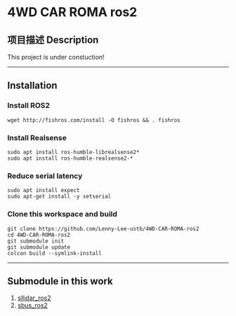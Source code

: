 # 4WD CAR ROMA ros2

## 项目描述 Description
This project is under constuction!

---
## Installation
### Install ROS2 
`wget http://fishros.com/install -O fishros && . fishros`
### Install Realsense   
`sudo apt install ros-humble-librealsense2*`  
`sudo apt install ros-humble-realsense2-*`  
### Reduce serial latency
`sudo apt install expect`  
`sudo apt-get install -y setserial`
### Clone this workspace and build
```
git clone https://github.com/Lenny-Lee-ustb/4WD-CAR-ROMA-ros2
cd 4WD-CAR-ROMA-ros2
git submodule init
git submodule update
colcon build --symlink-install
```

---
## Submodule in this work
1.  [sllidar_ros2](https://github.com/Slamtec/sllidar_ros2)
2.  [sbus_ros2](https://github.com/Lenny-Lee-ustb/sbus_ros2)

